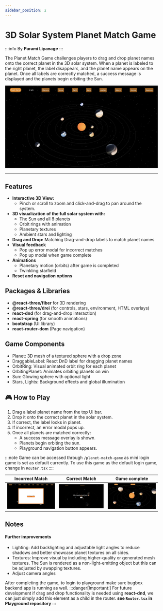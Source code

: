 ```yaml
---
sidebar_position: 2
---
```


# 3D Solar System Planet Match Game

:::info
By **Parami Liyanage**
:::

The Planet Match Game challenges players to drag and drop planet names onto the correct planet in the 3D solar system. When a planet is labeled to the right planet, the label disappears, and the planet name appears on the planet. Once all labels are correctly matched, a success message is displayed and the planets begin orbiting the Sun.

![3d-solar-system](img\3d-solar-system.PNG) 

--- 

## Features

- **Interactive 3D View:**
    -  Pinch or scroll to zoom and click-and-drag to pan around the system.
- **3D visualization of the full solar system with:**
  - The Sun and all 8 planets
  - Orbit rings with animation
  - Planetary textures
  - Ambient stars and lighting
- **Drag and Drop:** Matching Drag-and-drop labels to match planet names
- **Visual feedback**
    - Pop up error modal for incorrect matches
    - Pop up modal when game complete
- **Animations**
    - Planetary motion (orbits) after game is completed
    - Twinkling starfield
- **Reset and navigation options**



## Packages & Libraries 

- **@react-three/fiber** for 3D rendering
- **@react-three/drei** (for controls, stars, environment, HTML overlays)
- **react-dnd** (for drag-and-drop interaction)
- **react-spring** (for smooth animations)
- **bootstrap**	(UI library)
- **react-router-dom**	(Page navigation)


## Game Components

- Planet: 3D mesh of a textured sphere with a drop zone
- DraggableLabel: React DnD label for dragging planet names
- OrbitRing: Visual animated orbit ring for each planet
- OrbitingPlanet: Animates orbiting planets on win
- Sun: Glowing sphere with optional light
- Stars, Lights: Background effects and global illumination



## 🎮 How to Play

1. Drag a label planet name from the top UI bar.
2. Drop it onto the correct planet in the solar system.
3. If correct, the label locks in planet.
4. If incorrect, an error modal pops up.
5. Once all planets are matched correctly:
   - A success message overlay is shown.
   - Planets begin orbiting the sun.
   - Playground navigation button appears.

:::note
Game can be accessed through `/planet-match-game` as mini login game is set as default currently. To use this game as the default login game, change in `Router.tsx`
::::

| Incorrect Match | Correct Match | Game complete |
| ---- | ---- | ---- |
| ![error_message](img\error_message.PNG)  | ![game_complete_message](img\game_complete_message.PNG)  | ![complete](img\complete.PNG) |


## Notes
#### Further improvements

- Lighting: Add backlighting and adjustable light angles to reduce shadows and better showcase planet textures on all sides.
- Textures: Improve visual by including higher-quality or generated mesh textures. The Sun is rendered as a non-light-emitting object but this can be adjusted by swapping textures.
- Adjust camera angles



After completing the game, to login to playground make sure bugbox backend app is running as well.
:::danger[Important:]
For future development if drag and drop functionality is needed using **react-dnd**, we can just simply add this element as a child in the router.
**see `Router.tsx` in Playground repository**
:::

